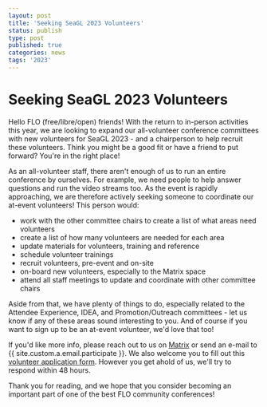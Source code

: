 ```yaml
---
layout: post
title: 'Seeking SeaGL 2023 Volunteers'
status: publish
type: post
published: true
categories: news
tags: '2023'
---
```


# Seeking SeaGL 2023 Volunteers

Hello FLO (free/libre/open) friends! With the return to in-person activities this year, we are looking to expand our all-volunteer conference committees with new volunteers for SeaGL 2023 - and a chairperson to help recruit these volunteers. Think you might be a good fit or have a friend to put forward? You're in the right place!

As an all-volunteer staff, there aren't enough of us to run an entire conference by ourselves. For example, we need people to help answer questions and run the video streams too. As the event is rapidly approaching, we are therefore actively seeking someone to coordinate our at-event volunteers! This person would:

- work with the other committee chairs to create a list of what areas need volunteers
- create a list of how many volunteers are needed for each area
- update materials for volunteers, training and reference
- schedule volunteer trainings
- recruit volunteers, pre-event and on-site
- on-board new volunteers, especially to the Matrix space
- attend all staff meetings to update and coordinate with other committee chairs

Aside from that, we have plenty of things to do, especially related to the Attendee Experience, IDEA, and Promotion/Outreach committees - let us know if any of these areas sound interesting to you. And of course if you want to sign up to be an at-event volunteer, we'd love that too!

If you'd like more info, please reach out to us on [Matrix](https://matrix.to/#/#participate:seagl.org) or send an e-mail to {{ site.custom.a.email.participate }}. We also welcome you to fill out this [volunteer application form](/volunteer). However you get ahold of us, we'll try to respond within 48 hours.

Thank you for reading, and we hope that you consider becoming an important part of one of the best FLO community conferences!
